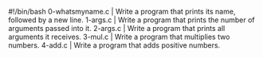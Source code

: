 #!/bin/bash
0-whatsmyname.c | Write a program that prints its name, followed by a new line.
1-args.c | Write a program that prints the number of arguments passed into it.
2-args.c | Write a program that prints all arguments it receives.
3-mul.c | Write a program that multiplies two numbers.
4-add.c | Write a program that adds positive numbers.

